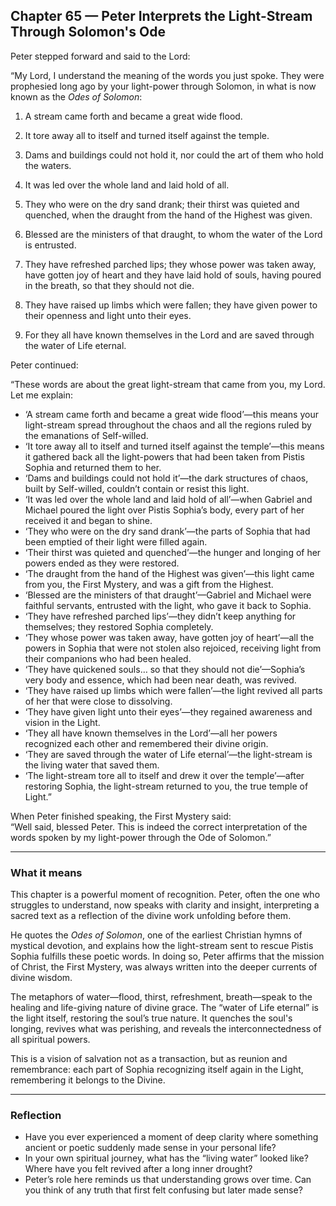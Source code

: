 ## Chapter 65 — Peter Interprets the Light-Stream Through Solomon's Ode

Peter stepped forward and said to the Lord:

“My Lord, I understand the meaning of the words you just spoke. They were prophesied long ago by your light-power through Solomon, in what is now known as the *Odes of Solomon*:

1. A stream came forth and became a great wide flood.  

2. It tore away all to itself and turned itself against the temple.  

3. Dams and buildings could not hold it, nor could the art of them who hold the waters.  

4. It was led over the whole land and laid hold of all.  

5. They who were on the dry sand drank; their thirst was quieted and quenched, when the draught from the hand of the Highest was given.  

6. Blessed are the ministers of that draught, to whom the water of the Lord is entrusted.  

7. They have refreshed parched lips; they whose power was taken away, have gotten joy of heart and they have laid hold of souls, having poured in the breath, so that they should not die.  

8. They have raised up limbs which were fallen; they have given power to their openness and light unto their eyes.  

9. For they all have known themselves in the Lord and are saved through the water of Life eternal.

Peter continued:

“These words are about the great light-stream that came from you, my Lord. Let me explain:

- ‘A stream came forth and became a great wide flood’—this means your light-stream spread throughout the chaos and all the regions ruled by the emanations of Self-willed.
- ‘It tore away all to itself and turned itself against the temple’—this means it gathered back all the light-powers that had been taken from Pistis Sophia and returned them to her.
- ‘Dams and buildings could not hold it’—the dark structures of chaos, built by Self-willed, couldn’t contain or resist this light.
- ‘It was led over the whole land and laid hold of all’—when Gabriel and Michael poured the light over Pistis Sophia’s body, every part of her received it and began to shine.
- ‘They who were on the dry sand drank’—the parts of Sophia that had been emptied of their light were filled again.
- ‘Their thirst was quieted and quenched’—the hunger and longing of her powers ended as they were restored.
- ‘The draught from the hand of the Highest was given’—this light came from you, the First Mystery, and was a gift from the Highest.
- ‘Blessed are the ministers of that draught’—Gabriel and Michael were faithful servants, entrusted with the light, who gave it back to Sophia.
- ‘They have refreshed parched lips’—they didn’t keep anything for themselves; they restored Sophia completely.
- ‘They whose power was taken away, have gotten joy of heart’—all the powers in Sophia that were not stolen also rejoiced, receiving light from their companions who had been healed.
- ‘They have quickened souls… so that they should not die’—Sophia’s very body and essence, which had been near death, was revived.
- ‘They have raised up limbs which were fallen’—the light revived all parts of her that were close to dissolving.
- ‘They have given light unto their eyes’—they regained awareness and vision in the Light.
- ‘They all have known themselves in the Lord’—all her powers recognized each other and remembered their divine origin.
- ‘They are saved through the water of Life eternal’—the light-stream is the living water that saved them.
- ‘The light-stream tore all to itself and drew it over the temple’—after restoring Sophia, the light-stream returned to you, the true temple of Light.”

When Peter finished speaking, the First Mystery said:  
“Well said, blessed Peter. This is indeed the correct interpretation of the words spoken by my light-power through the Ode of Solomon.”

---

### What it means

This chapter is a powerful moment of recognition. Peter, often the one who struggles to understand, now speaks with clarity and insight, interpreting a sacred text as a reflection of the divine work unfolding before them.

He quotes the *Odes of Solomon*, one of the earliest Christian hymns of mystical devotion, and explains how the light-stream sent to rescue Pistis Sophia fulfills these poetic words. In doing so, Peter affirms that the mission of Christ, the First Mystery, was always written into the deeper currents of divine wisdom.

The metaphors of water—flood, thirst, refreshment, breath—speak to the healing and life-giving nature of divine grace. The “water of Life eternal” is the light itself, restoring the soul’s true nature. It quenches the soul's longing, revives what was perishing, and reveals the interconnectedness of all spiritual powers.

This is a vision of salvation not as a transaction, but as reunion and remembrance: each part of Sophia recognizing itself again in the Light, remembering it belongs to the Divine.

---

### Reflection

* Have you ever experienced a moment of deep clarity where something ancient or poetic suddenly made sense in your personal life?
* In your own spiritual journey, what has the “living water” looked like? Where have you felt revived after a long inner drought?
* Peter’s role here reminds us that understanding grows over time. Can you think of any truth that first felt confusing but later made sense?
